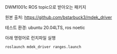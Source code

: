 DWM1001c ROS topic으로 받아오는 패키지

원본 출처: https://github.com/bstarbuck3/mdek_driver

테스트 환경: ubuntu 20.04LTS, ros noetic 

아래 명령어로 런치파일 실행

    roslaunch mdek_driver ranges.launch

  

